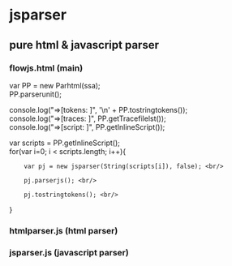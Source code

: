# jsparser

## pure html & javascript parser

### flowjs.html   (main) <br/>

var PP = new Parhtml(ssa); <br/>
PP.parserunit(); <br/>

console.log("=>[tokens: ]", '\n' + PP.tostringtokens()); <br/>
console.log("=>[traces: ]", PP.getTracefilelst()); <br/>
console.log("=>[script: ]", PP.getInlineScript()); <br/>

var scripts = PP.getInlineScript(); <br/>
for(var i=0; i < scripts.length; i++){ <br/>

        var pj = new jsparser(String(scripts[i]), false); <br/>
        
        pj.parserjs(); <br/>
        
        pj.tostringtokens(); <br/>
}


### htmlparser.js (html parser) <br/>
### jsparser.js   (javascript parser)  <br/>
